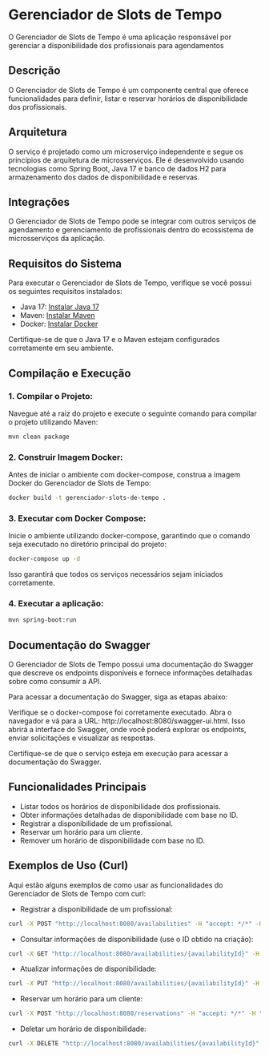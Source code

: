 # Gerenciador de Slots de Tempo
O Gerenciador de Slots de Tempo é uma aplicação responsável por gerenciar a disponibilidade dos profissionais para agendamentos

## Descrição
O Gerenciador de Slots de Tempo é um componente central que oferece funcionalidades para definir, listar e reservar horários de disponibilidade dos profissionais.

## Arquitetura
O serviço é projetado como um microserviço independente e segue os princípios de arquitetura de microsserviços.
Ele é desenvolvido usando tecnologias como Spring Boot, Java 17 e banco de dados H2 para armazenamento dos dados de disponibilidade e reservas.

## Integrações
O Gerenciador de Slots de Tempo pode se integrar com outros serviços de agendamento e gerenciamento de profissionais dentro do ecossistema de microsserviços da aplicação.

## Requisitos do Sistema
Para executar o Gerenciador de Slots de Tempo, verifique se você possui os seguintes requisitos instalados:

- Java 17: [Instalar Java 17](https://www.oracle.com/java/technologies/downloads/)
- Maven: [Instalar Maven](https://maven.apache.org/install.html)
- Docker: [Instalar Docker](https://docs.docker.com/get-docker/)

Certifique-se de que o Java 17 e o Maven estejam configurados corretamente em seu ambiente.

## Compilação e Execução

### 1. Compilar o Projeto:
Navegue até a raiz do projeto e execute o seguinte comando para compilar o projeto utilizando Maven:

```bash
mvn clean package
```

### 2. Construir Imagem Docker:
Antes de iniciar o ambiente com docker-compose, construa a imagem Docker do Gerenciador de Slots de Tempo:

```bash
docker build -t gerenciador-slots-de-tempo .
```

### 3. Executar com Docker Compose:
Inicie o ambiente utilizando docker-compose, garantindo que o comando seja executado no diretório principal do projeto:

```bash
docker-compose up -d
```

Isso garantirá que todos os serviços necessários sejam iniciados corretamente.

### 4. Executar a aplicação:

```bash
mvn spring-boot:run
```

## Documentação do Swagger
O Gerenciador de Slots de Tempo possui uma documentação do Swagger que descreve os endpoints disponíveis e fornece informações detalhadas sobre como consumir a API.

Para acessar a documentação do Swagger, siga as etapas abaixo:

Verifique se o docker-compose foi corretamente executado.
Abra o navegador e vá para a URL: http://localhost:8080/swagger-ui.html.
Isso abrirá a interface do Swagger, onde você poderá explorar os endpoints, enviar solicitações e visualizar as respostas.

Certifique-se de que o serviço esteja em execução para acessar a documentação do Swagger.

## Funcionalidades Principais
- Listar todos os horários de disponibilidade dos profissionais.
- Obter informações detalhadas de disponibilidade com base no ID.
- Registrar a disponibilidade de um profissional.
- Reservar um horário para um cliente.
- Remover um horário de disponibilidade com base no ID.

## Exemplos de Uso (Curl)
Aqui estão alguns exemplos de como usar as funcionalidades do Gerenciador de Slots de Tempo com curl:

- Registrar a disponibilidade de um profissional:

```bash
curl -X POST "http://localhost:8080/availabilities" -H "accept: */*" -H "Content-Type: application/json" -d "{ \"professionalId\": 1, \"dayOfWeek\": \"MONDAY\", \"startTime\": \"08:00:00\", \"endTime\": \"10:00:00\"}"
```

- Consultar informações de disponibilidade (use o ID obtido na criação):

```bash
curl -X GET "http://localhost:8080/availabilities/{availabilityId}" -H "accept: */*"
```

- Atualizar informações de disponibilidade:

```bash
curl -X PUT "http://localhost:8080/availabilities/{availabilityId}" -H "accept: */*" -H "Content-Type: application/json" -d "{ \"professionalId\": 1, \"dayOfWeek\": \"TUESDAY\", \"startTime\": \"09:00:00\", \"endTime\": \"11:00:00\"}"
```

- Reservar um horário para um cliente:

```bash
curl -X POST "http://localhost:8080/reservations" -H "accept: */*" -H "Content-Type: application/json" -d "{ \"professionalId\": 1, \"startTime\": \"2023-06-14T08:30:00\", \"endTime\": \"2023-06-14T09:30:00\"}"
```

- Deletar um horário de disponibilidade:

```bash
curl -X DELETE "http://localhost:8080/availabilities/{availabilityId}" -H "accept: */*"
```